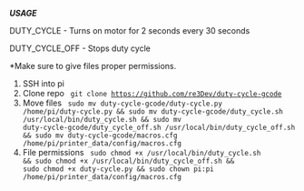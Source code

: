 ***USAGE***

DUTY_CYCLE - Turns on motor for 2 seconds every 30 seconds


DUTY_CYCLE_OFF - Stops duty cycle


*Make sure to give files proper permissions. 

1. SSH into pi
2. Clone repo <code> git clone https://github.com/re3Dev/duty-cycle-gcode </code>
3. Move files <code> sudo mv duty-cycle-gcode/duty-cycle.py /home/pi/duty-cycle.py && sudo mv duty-cycle-gcode/duty_cycle.sh /usr/local/bin/duty_cycle.sh && sudo mv duty-cycle-gcode/duty_cycle_off.sh /usr/local/bin/duty_cycle_off.sh && sudo mv duty-cycle-gcode/macros.cfg /home/pi/printer_data/config/macros.cfg</code>
4. File permissions <code> sudo chmod +x /usr/local/bin/duty_cycle.sh && sudo chmod +x /usr/local/bin/duty_cycle_off.sh && sudo chmod +x duty-cycle.py && sudo chown pi:pi /home/pi/printer_data/config/macros.cfg </code>
